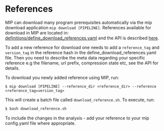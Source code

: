 # References

MIP can download many program prerequisites automatically via the mip download application ``mip download [PIPELINE]``. References available for download in MIP are located in: [definitions/define_download_references.yaml](https://github.com/Clinical-Genomics/MIP/blob/master/definitions/define_download_references.yaml) and the API is described [here](https://github.com/Clinical-Genomics/MIP/blob/develop/documentation/API/download_references.md).

To add a new reference for download one needs to add a `reference_tag` and `version_tag` in the reference hash in the define_download_references.yaml file. Then you need to describe the meta data regarding your specific reference e.g the filename, url prefix, compression state etc, see the API for details. 

To download you newly added reference using MIP, run:
```
$ mip download [PIPELINE] --reference_dir <reference_dir> --reference <reference_tag=version_tag>
```
This will create a batch file called `download_reference.sh`. To execute, run:
```Bash
$ bash download_reference.sh
```

To include the changes in the analysis - add your reference to your mip config.yaml file where appropriate. 

